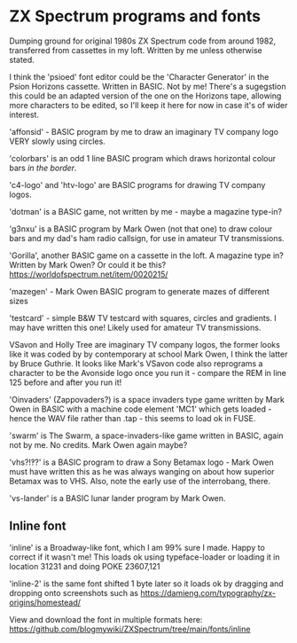 # ZX Spectrum programs and fonts
Dumping ground for original 1980s ZX Spectrum code from around 1982, transferred from cassettes in my loft. Written by me unless otherwise stated.

I think the 'psioed' font editor could be the 'Character Generator' in the Psion Horizons cassette. Written in BASIC. Not by me! There's a sugegstion this could be an adapted version of the one on the Horizons tape, allowing more characters to be edited, so I'll keep it here for now in case it's of wider interest.

'affonsid' - BASIC program by me to draw an imaginary TV company logo VERY slowly using circles.

'colorbars' is an odd 1 line BASIC program which draws horizontal colour bars *in the border*.

'c4-logo' and 'htv-logo' are BASIC programs for drawing TV company logos.

'dotman' is a BASIC game, not written by me - maybe a magazine type-in?

'g3nxu' is a BASIC program by Mark Owen (not that one) to draw colour bars and my dad's ham radio callsign, for use in amateur TV transmissions.

'Gorilla', another BASIC game on a cassette in the loft. A magazine type in? Written by Mark Owen? Or could it be this? https://worldofspectrum.net/item/0020215/

'mazegen' - Mark Owen BASIC program to generate mazes of different sizes

'testcard' - simple B&W TV testcard with squares, circles and gradients. I may have written this one! Likely used for amateur TV transmissions.

VSavon and Holly Tree are imaginary TV company logos, the former looks like it was coded by by contemporary at school Mark Owen, I think the latter by Bruce Guthrie. It looks like Mark's VSavon code also reprograms a character to be the Avonside logo once you run it - compare the REM in line 125 before and after you run it!

'Oinvaders' (Zappovaders?) is a space invaders type game written by Mark Owen in BASIC with a machine code element 'MC1' which gets loaded - hence the WAV file rather than .tap - this seems to load ok in FUSE.

'swarm' is The Swarm, a space-invaders-like game written in BASIC, again not by me. No credits. Mark Owen again maybe?

'vhs?!‽?' is a BASIC program to draw a Sony Betamax logo - Mark Owen must have written this as he was always wanging on about how superior Betamax was to VHS. Also, note the early use of the interrobang, there.

'vs-lander' is a BASIC lunar lander program by Mark Owen.

## Inline font 
'inline' is a Broadway-like font, which I am 99% sure I made. Happy to correct if it wasn't me! This loads ok using typeface-loader or loading it in location 31231 and doing POKE 23607,121 

'inline-2' is the same font shifted 1 byte later so it loads ok by dragging and dropping onto screenshots such as https://damieng.com/typography/zx-origins/homestead/

View and download the font in multiple formats here: https://github.com/blogmywiki/ZXSpectrum/tree/main/fonts/inline
